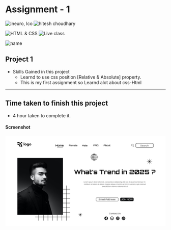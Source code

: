 # Assignment - 1

![ineuro, lco](https://img.shields.io/badge/iNeuron-LCO-green)
![hitesh choudhary](https://img.shields.io/badge/Hitesh--Choudhary-Full--stack--JS--bootcamp-red)

![HTML & CSS](https://img.shields.io/badge/HTML-CSS-orange)
![Live class](https://img.shields.io/badge/LIVE--CLASS-PROJECT--9-lightgrey)

![name](https://img.shields.io/badge/Sourabh--Udasi-College--Drop--Out-lightgrey)

## Project 1

<!-- - [Live Link](https://live-proj-9.netlify.app) -->

- Skills Gained in this project
  - Learnd to use css position [Relative & Absolute] property.
  - This is my first assignment so Learnd alot about css-Html

---

## Time taken to finish this project

- 4 hour taken to complete it.

#### Screenshot

![Desktop](./Screenshot/1.png)
